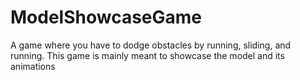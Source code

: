 # ModelShowcaseGame
 A game where you have to dodge obstacles by running, sliding, and running. This game is mainly meant to showcase the model and its animations
